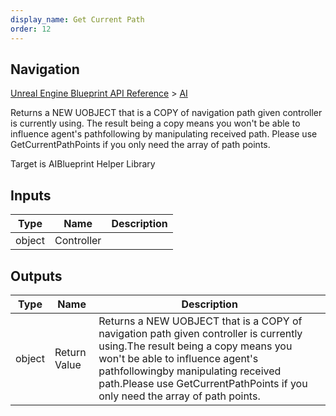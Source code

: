 ```yaml
---
display_name: Get Current Path
order: 12
---
```

## Navigation

[Unreal Engine Blueprint API Reference](https://dev.epicgames.com/documentation/en-us/unreal-engine/BlueprintAPI) > [AI](https://dev.epicgames.com/documentation/en-us/unreal-engine/BlueprintAPI/AI)

Returns a NEW UOBJECT that is a COPY of navigation path given controller is currently using.
The result being a copy means you won't be able to influence agent's pathfollowing
by manipulating received path.
Please use GetCurrentPathPoints if you only need the array of path points.

Target is AIBlueprint Helper Library

## Inputs

| Type | Name | Description |
| --- | --- | --- |
| object | Controller |  |

## Outputs

| Type | Name | Description |
| --- | --- | --- |
| object | Return Value | Returns a NEW UOBJECT that is a COPY of navigation path given controller is currently using.The result being a copy means you won't be able to influence agent's pathfollowingby manipulating received path.Please use GetCurrentPathPoints if you only need the array of path points. |
